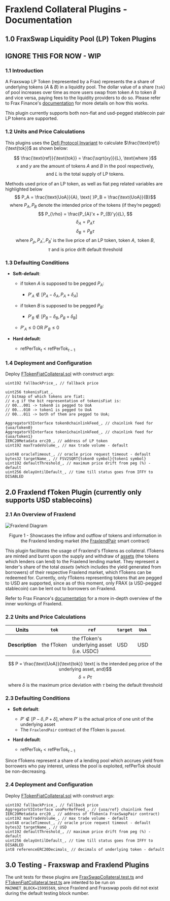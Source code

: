 # Fraxlend Collateral Plugins - Documentation
## 1.0 FraxSwap Liquidity Pool (LP) Token Plugins 
## IGNORE THIS FOR NOW - WIP

### 1.1 Introduction 

A Fraxswap LP Token (represented by a Frax) represents the a share of underlying tokens ($A$ & $B$) in a liquidity pool.
The dollar value of a share (`tok`) of pool increases over time as more users swap from token $A$ 
to token $B$ and vice versa, paying fees to the liquidity providers to do so. Please refer to Frax
Finance's [documentation](https://docs.frax.finance/fraxswap/technical-specifications) for more
details on how this works. 

This plugin currently supports both non-fiat and usd-pegged stablecoin pair LP tokens are supported.

### 1.2 Units and Price Calculations

This plugins uses the [Defi Protocol Invariant](https://github.com/reserve-protocol/protocol/blob/master/docs/collateral.md#defi-protocol-invariant) to calculate $\frac{\text{ref}}{\text{tok}}$ as shown below:

$$ \frac{\text{ref}}{\text{tok}} = \frac{\sqrt{xy}}{L}, \text{where }$$
$$ x \text{ and } y \text{ are the amount of tokens } A \text{ and } B \text{ in the pool respectively,} $$
$$ \text{and } L \text{ is the total } \text{supply of LP tokens. }$$

Methods used price of an LP token, as well as fiat peg related variables are highlighted below
$$ P_A = \frac{\text{UoA}}{A}, \text{ }P_B = \frac{\text{UoA}}{B}$$
$$ \text{where } P_A, P_B \text{ denote the intended price of the tokens (if they're pegged)}$$
$$ P_{\rho} = \frac{P_{A}'x + P_{B}'y}{L}, $$
$$ \delta_A = P_A \tau $$
$$ \delta_B = P_B \tau $$
$$ \text{where } P_{\rho}, P_{A}',  P_{B}' \text{ is the live price of an LP token, token } A, \text{ token } B,$$
$$ \tau \text{ and is price drift default threshold} $$

### 1.3 Defaulting Conditions    
- **Soft-default**:
  - if token $A$ is supposed to be pegged $P_A$:
    - $P'_A \notin [P_A - \delta_A, P_A + \delta_A]$

  - if token $B$ is supposed to be pegged $P_B$:
    - $P'_B \notin [P_B - \delta_B, P_B + \delta_B]$ 
  
  - $P'_A \le 0$ OR $P'_B \le 0$

- **Hard default**: 
  - $\text{refPerTok}_t < \text{refPerTok}_{t-1}$

### 1.4 Deployment and Configuration

Deploy [FTokenFiatCollateral.sol](contracts/plugins/frax/FTokenFiatCollateral.sol) with construct args:
```
uint192 fallbackPrice_, // fallback price

uint256 tokenisFiat_, 
// bitmap of which tokens are fiat:
// e.g if the bit representation of tokenisFiat is:
// 00...001 -> token0 is pegged to UoA
// 00...010 -> token1 is pegged to UoA
// 00...011 -> both of them are pegged to UoA;

AggregatorV3Interface token0chainlinkFeed_, // chainlink feed for {uoa/token0}
AggregatorV3Interface token1chainlinkFeed_, // chainlink feed for {uoa/token1}
IERC20Metadata erc20_, // address of LP token
uint192 maxTradeVolume_, // max trade volume - default

uint48 oracleTimeout_, // oracle price request timeout - default
bytes32 targetName_, // FSV2SQRT{token0 symbol}{token1 symbol}
uint192 defaultThreshold_, // maximum price drift from peg (%) - default
uint256 delayUntilDefault_, // time till status goes from IFFY to DISABLED
```
      
## 2.0 Fraxlend fToken Plugin (currently only supports USD stablecoins)
### 2.1 An Overview of Fraxlend
![Fraxlend Diagram](https://3191235985-files.gitbook.io/~/files/v0/b/gitbook-x-prod.appspot.com/o/spaces%2F-MJQZW1mSg2O5N7HXHo0-1972196547%2Fuploads%2F0Eg35ekKh60kbHi0nwed%2FEcosystem%20Participants.png?alt=media&token=0e08bb51-4238-4b64-853a-04f2819f580b)
<div align = "center">
Figure 1 - Showcases the inflow and outflow of tokens and information 
in the Fraxlend lending market (the <a href=https://github.com/FraxFinance/fraxlend/blob/main/src/contracts/FraxlendPair.sol>
FraxlendPair</a> smart contract)
</div>
<p></p>

This plugin facilitates the usage of Fraxlend's fTokens as collateral. fTokens are minted and 
burnt upon the supply and withdraw of [assets](https://docs.frax.finance/fraxlend/fraxlend-overview#:~:text=Lenders%20provide%20Asset%20Tokens%20to%20the%20pool%20in%20exchange%20for%20fTokens) (the tokens which lenders can lend)
to the Fraxlend lending market. They represent a lender's share of the total *assets* 
(which includes the yield generated from borrowers) of their respective Fraxlend market, which fTokens 
can be redeemed for. Currently, only fTokens representing tokens that are pegged to USD are supported, since as of this moment,
only FRAX (a USD-pegged stablecoin) can be lent out to borrowers on Fraxlend.

Refer to Frax Finance's [documentation](https://docs.frax.finance/fraxlend/fraxlend-overview) for a more in-depth overview
of the inner workings of Fraxlend.

### 2.2 Units and Price Calculations

| **Units**       | `tok`      | `ref`                                                   | `target` | `UoA` |
|-----------------|------------|---------------------------------------------------------|----------|-------|
| **Description** | the fToken | the fToken's <br>underlying asset <br>(i.e. USDC) | USD      | USD   |

$$ P = \frac{\text{UoA}}{\text{tok}} \text{ is the intended peg price of the underlying asset, and}$$
$$ \delta = P \tau $$
$$ \text{ where } \delta \text{ is the maximum price deviation with } \tau \text{ being the default threshold}$$

### 2.3 Defaulting Conditions    

- **Soft default**:
  - $P' \notin [P - \delta, P + \delta], \text{where } P' \text{ is the actual price of one unit of the underlying asset}$
  - The `FraxlendPair` contract of the fToken is `paused`.

- **Hard default**: 
  - $\text{refPerTok}_t < \text{refPerTok}_{t-1}$

Since fTokens represent a share of a lending pool which accrues yield from borrowers who pay interest, 
unless the pool is exploited, $\text{refPerTok}$ should be non-decreasing.

### 2.4 Deployment and Configuration

Deploy [FTokenFiatCollateral.sol](contracts/plugins/frax/FTokenFiatCollateral.sol) with construct args:
```
uint192 fallbackPrice_, // fallback price
AggregatorV3Interface uoaPerRefFeed_, // {uoa/ref} chainlink feed
IERC20Metadata erc20_, // address of fToken(a FraxSwapPair contract)
uint192 maxTradeVolume_, // max trade volume - default
uint48 oracleTimeout_, // oracle price request timeout - default
bytes32 targetName_, // USD
uint192 defaultThreshold_, // maximum price drift from peg (%) - default
uint256 delayUntilDefault_, // time till status goes from IFFY to DISABLED
int8 referenceERC20Decimals_ // decimals of underlying token - default
```

## 3.0 Testing - Fraxswap and Fraxlend Plugins
The unit tests for these plugins are [FraxSwapCollateral.test.ts](test/integration/individual-collateral/FraxSwapCollateral.test.ts) and [FTokenFiatCollateral.test.ts](test/integration/individual-collateral/FTokenFiatCollateral.test.ts) are intented to be run on `MAINNET_BLOCK=15995569`,
since Fraxlend and Fraxswap pools did not exist during the default testing block number.

